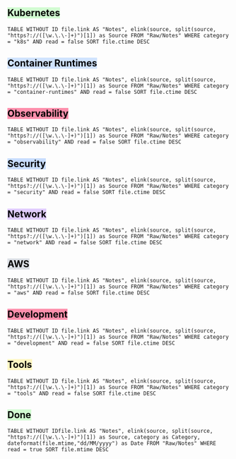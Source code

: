 ## <mark style="background: #BBFABBA6;">Kubernetes</mark>

```dataview
TABLE WITHOUT ID file.link AS "Notes", elink(source, split(source, "https?://([\w.\.\-]+)")[1]) as Source FROM "Raw/Notes" WHERE category = "k8s" AND read = false SORT file.ctime DESC
```

## <mark style="background: #A8CCFF86;">Container Runtimes</mark>

```dataview
TABLE WITHOUT ID file.link AS "Notes", elink(source, split(source, "https?://([\w.\.\-]+)")[1]) as Source FROM "Raw/Notes" WHERE category = "container-runtimes" AND read = false SORT file.ctime DESC
```


## <mark style="background: #FF5582A6;">Observability</mark>

```dataview
TABLE WITHOUT ID file.link AS "Notes", elink(source, split(source, "https?://([\w.\.\-]+)")[1]) as Source FROM "Raw/Notes" WHERE category = "observability" AND read = false SORT file.ctime DESC
```

## <mark style="background: #ADCCFFA6;">Security</mark>

```dataview
TABLE WITHOUT ID file.link AS "Notes", elink(source, split(source, "https?://([\w.\.\-]+)")[1]) as Source FROM "Raw/Notes" WHERE category = "security" AND read = false SORT file.ctime DESC
```

## <mark style="background: #D2B3FFA6;">Network</mark>

```dataview
TABLE WITHOUT ID file.link AS "Notes", elink(source, split(source, "https?://([\w.\.\-]+)")[1]) as Source FROM "Raw/Notes" WHERE category = "network" AND read = false SORT file.ctime DESC
```

## <mark style="background: #CACFD9A6;">AWS</mark>

```dataview
TABLE WITHOUT ID file.link AS "Notes", elink(source, split(source, "https?://([\w.\.\-]+)")[1]) as Source FROM "Raw/Notes" WHERE category = "aws" AND read = false SORT file.ctime DESC
```

## <mark style="background: #FF5582A6;">Development</mark>

```dataview
TABLE WITHOUT ID file.link AS "Notes", elink(source, split(source, "https?://([\w.\.\-]+)")[1]) as Source FROM "Raw/Notes" WHERE category = "development" AND read = false SORT file.ctime DESC
```

## <mark style="background: #FFF3A3A6;">Tools</mark>

```dataview
TABLE WITHOUT ID file.link AS "Notes", elink(source, split(source, "https?://([\w.\.\-]+)")[1]) as Source FROM "Raw/Notes" WHERE category = "tools" AND read = false SORT file.ctime DESC
```

## <mark style="background: #BBFABBA6;">Done</mark>

```dataview
TABLE WITHOUT IDfile.link AS "Notes", elink(source, split(source, "https?://([\w.\.\-]+)")[1]) as Source, category as Category, dateformat(file.mtime,"dd/MM/yyyy") as Date FROM "Raw/Notes" WHERE read = true SORT file.mtime DESC
```
